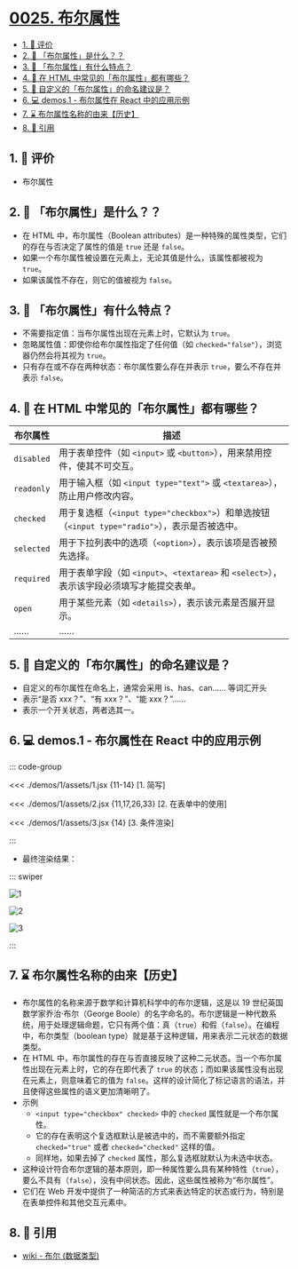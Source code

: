 # [0025. 布尔属性](https://github.com/tnotesjs/TNotes.react/tree/main/notes/0025.%20%E5%B8%83%E5%B0%94%E5%B1%9E%E6%80%A7)

<!-- region:toc -->

- [1. 🫧 评价](#1--评价)
- [2. 🤔 「布尔属性」是什么？？](#2--布尔属性是什么)
- [3. 🤔 「布尔属性」有什么特点？](#3--布尔属性有什么特点)
- [4. 🤔 在 HTML 中常见的「布尔属性」都有哪些？](#4--在-html-中常见的布尔属性都有哪些)
- [5. 🤔 自定义的「布尔属性」的命名建议是？](#5--自定义的布尔属性的命名建议是)
- [6. 💻 demos.1 - 布尔属性在 React 中的应用示例](#6--demos1---布尔属性在-react-中的应用示例)
- [7. ⌛️ 布尔属性名称的由来【历史】](#7-️-布尔属性名称的由来历史)
- [8. 🔗 引用](#8--引用)

<!-- endregion:toc -->

## 1. 🫧 评价

- 布尔属性

## 2. 🤔 「布尔属性」是什么？？

- 在 HTML 中，布尔属性（Boolean attributes）是一种特殊的属性类型，它们的存在与否决定了属性的值是 `true` 还是 `false`。
- 如果一个布尔属性被设置在元素上，无论其值是什么，该属性都被视为 `true`。
- 如果该属性不存在，则它的值被视为 `false`。

## 3. 🤔 「布尔属性」有什么特点？

- 不需要指定值：当布尔属性出现在元素上时，它默认为 `true`。
- 忽略属性值：即使你给布尔属性指定了任何值（如 `checked="false"`），浏览器仍然会将其视为 `true`。
- 只有存在或不存在两种状态：布尔属性要么存在并表示 `true`，要么不存在并表示 `false`。

## 4. 🤔 在 HTML 中常见的「布尔属性」都有哪些？

| 布尔属性 | 描述 |
| --- | --- |
| `disabled` | 用于表单控件（如 `<input>` 或 `<button>`），用来禁用控件，使其不可交互。 |
| `readonly` | 用于输入框（如 `<input type="text">` 或 `<textarea>`），防止用户修改内容。 |
| `checked` | 用于复选框（`<input type="checkbox">`）和单选按钮（`<input type="radio">`），表示是否被选中。 |
| `selected` | 用于下拉列表中的选项（`<option>`），表示该项是否被预先选择。 |
| `required` | 用于表单字段（如 `<input>`、`<textarea>` 和 `<select>`），表示该字段必须填写才能提交表单。 |
| `open` | 用于某些元素（如 `<details>`），表示该元素是否展开显示。 |
| …… | …… |

## 5. 🤔 自定义的「布尔属性」的命名建议是？

- 自定义的布尔属性在命名上，通常会采用 is、has、can…… 等词汇开头
- 表示“是否 xxx？”、“有 xxx？”、“能 xxx？”……
- 表示一个开关状态，两者选其一。

## 6. 💻 demos.1 - 布尔属性在 React 中的应用示例

::: code-group

<<< ./demos/1/assets/1.jsx {11-14} [1. 简写]

<<< ./demos/1/assets/2.jsx {11,17,26,33} [2. 在表单中的使用]

<<< ./demos/1/assets/3.jsx {14} [3. 条件渲染]

:::

- 最终渲染结果：

::: swiper

![1](https://cdn.jsdelivr.net/gh/tnotesjs/imgs@main/2025-06-27-21-47-52.png)

![2](https://cdn.jsdelivr.net/gh/tnotesjs/imgs@main/2025-06-27-21-47-58.png)

![3](./assets/1.gif)

:::

## 7. ⌛️ 布尔属性名称的由来【历史】

- 布尔属性的名称来源于数学和计算机科学中的布尔逻辑，这是以 19 世纪英国数学家乔治·布尔（George Boole）的名字命名的。布尔逻辑是一种代数系统，用于处理逻辑命题，它只有两个值：真（`true`）和假（`false`）。在编程中，布尔类型（boolean type）就是基于这种逻辑，用来表示二元状态的数据类型。
- 在 HTML 中，布尔属性的存在与否直接反映了这种二元状态。当一个布尔属性出现在元素上时，它的存在即代表了 `true` 的状态；而如果该属性没有出现在元素上，则意味着它的值为 `false`。这样的设计简化了标记语言的语法，并且使得这些属性的语义更加清晰明了。
- 示例
  - `<input type="checkbox" checked>` 中的 `checked` 属性就是一个布尔属性。
  - 它的存在表明这个复选框默认是被选中的，而不需要额外指定 `checked="true"` 或者 `checked="checked"` 这样的值。
  - 同样地，如果去掉了 `checked` 属性，那么复选框就默认为未选中状态。
- 这种设计符合布尔逻辑的基本原则，即一种属性要么具有某种特性（`true`），要么不具有（`false`），没有中间状态。因此，这些属性被称为“布尔属性”。
- 它们在 Web 开发中提供了一种简洁的方式来表达特定的状态或行为，特别是在表单控件和其他交互元素中。

## 8. 🔗 引用

- [wiki - 布尔 (数据类型)][1]

[1]: https://zh.wikipedia.org/wiki/%E5%B8%83%E6%9E%97_(%E8%B3%87%E6%96%99%E9%A1%9E%E5%9E%8B)
